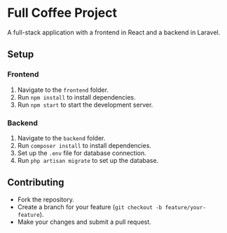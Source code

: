 # Full Coffee Project

A full-stack application with a frontend in React and a backend in Laravel.

## Setup

### Frontend
1. Navigate to the `frontend` folder.
2. Run `npm install` to install dependencies.
3. Run `npm start` to start the development server.

### Backend
1. Navigate to the `backend` folder.
2. Run `composer install` to install dependencies.
3. Set up the `.env` file for database connection.
4. Run `php artisan migrate` to set up the database.

## Contributing
- Fork the repository.
- Create a branch for your feature (`git checkout -b feature/your-feature`).
- Make your changes and submit a pull request.
